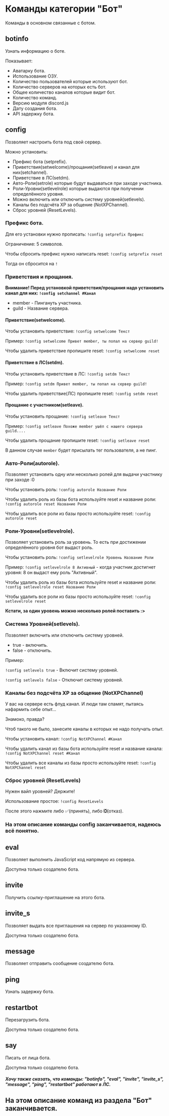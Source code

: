 # Команды категории "Бот"
Команды в основном связанные с ботом.
## botinfo
Узнать информацию о боте.

Показывает:
- Аватарку бота.
- Использование ОЗУ.
- Количество пользователей которые используют бот.
- Количество серверов на которых есть бот.
- Общее количество каналов которые видит бот.
- Количество команд.
- Версию модуля discord.js
- Дату создания бота.
- API задержку бота.
## config
Позволяет настроить бота под свой сервер. 

Можно установить:
- Префикс бота (setprefix).
- Приветствия(setwelcome)/прощания(setleave) и канал для них(setchannel).
- Приветствие в ЛС(setdm).
- Авто-Роли(setrole) которые будут выдаваться при заходе участника.
- Роли-Уровни(setlevelrole) которые выдаются при получении определённого уровня.
- Можно включить или отключить систему уровней(setlevels).
- Каналы без подсчёта XP за общение (NotXPChannel).
- Сброс уровней (ResetLevels).
### Префикс бота.
Для его установки нужно прописать: `!config setprefix Префикс`

Ограничение: 5 символов.

Чтобы сбросить префикс нужно написать reset: `!config setprefix reset`

Тогда он сбросится на `!`
### Приветствия и прощания.
**Внимание! Перед установкой приветствия/прощания надо установить канал для них: `!config setchannel #Канал`**

- member - Пингануть участника.
- guild - Название сервера.

#### Приветствие(setwelcome).
Чтобы установить приветствие: `!config setwelcome Текст`

Пример: `!config setwelcome Привет member, ты попал на сервер guild!`

Чтобы удалить приветствие пропишите reset: `!config setwelcome reset`
#### Приветствие в ЛС(setdm).
Чтобы установить приветствие в ЛС: `!config setdm Текст`

Пример: `!config setdm Привет member, ты попал на сервер guild!`

Чтобы удалить приветствие(ЛС) пропишите reset: `!config setdm reset`
#### Прощание с участником(setleave).
Чтобы установить прощание: `!config setleave Текст`

Пример: `!config setleave Похоже member ушёл с нашего сервера guild....`

Чтобы удалить прощание пропишите reset: `!config setleave reset`

В данном случае `member` будет присылать тег пользователя, а не пинг.
### Авто-Роли(autorole).
Позволяет установить одну или несколько ролей для выдачи участнику при заходе :0

Чтобы установить роль: `!config autorole Название Роли`

Чтобы удалить роль из базы бота используйте reset и название роли: `!config autorole reset Название Роли`

Чтобы удалить все роли из базы просто используйте reset: `!config autorole reset`
### Роли-Уровни(setlevelrole).
Позволяет установить роль за уровень. То есть при достижении определённого уровня бот выдаст роль.

Чтобы установить роль: `!config setlevelrole Уровень Название Роли`

Пример: `!config setlevelrole 8 Активный` - когда участник достигнет уровня: 8 он выдаст ему роль "Активный".

Чтобы удалить роль из базы бота используйте reset и название роли: `!config setlevelrole reset Название Роли`

Чтобы удалить все роли из базы просто используйте reset: `!config setlevelrole reset`

**Кстати, за один уровень можно несколько ролей поставить :>**
### Система Уровней(setlevels).
Позволяет включить или отключить систему уровней.

- true - включить.
- false - отключить.

Пример:

`!config setlevels true` - Включит систему уровней.

`!config setlevels false` - Отключит систему уровней.
### Каналы без подсчёта XP за общение (NotXPChannel)
У вас на сервере есть флуд канал. И люди там спамят, пытаясь нафармить себе опыт...

Знамоко, правда?

Чтоб такого не было, занесите каналы в которых не надо получать опыт.

Чтобы установить канал: `!config NotXPChannel #Канал`

Чтобы удалить канал из базы бота используйте reset и название канала: `!config NotXPChannel reset #Канал`

Чтобы удалить все каналы из базы просто используйте reset: `!config NotXPChannel reset`
### Сброс уровней (ResetLevels)
Нужен вайп уровней? Держите!

Использование простое: `!config ResetLevels`

После этого нажмите либо ✅(принять), либо ❎(отказ).
### На этом описание команды config заканчивается, надеюсь всё понятно.


## eval
Позволяет выполнить JavaScript код напрямую из сервера.

Доступна только создателю бота.
## invite
Получить ссылку-приглашение на этого бота.
## invite_s
Позволяет выдать все приглашения на сервер по указанному ID.

Доступна только создателю бота.
## message
Позволяет отправить сообщение создателю бота.
## ping
Узнать задержку бота.
## restartbot
Перезагрузить бота.

Доступна только создателю бота.
## say
Писать от лица бота.

Доступна только создателю бота.

##### Хочу также сказать, что команды: "botinfo", "eval", "invite", "invite_s", "message", "ping", "restartbot" работают в ЛС.

## На этом описание команд из раздела "Бот" заканчивается.